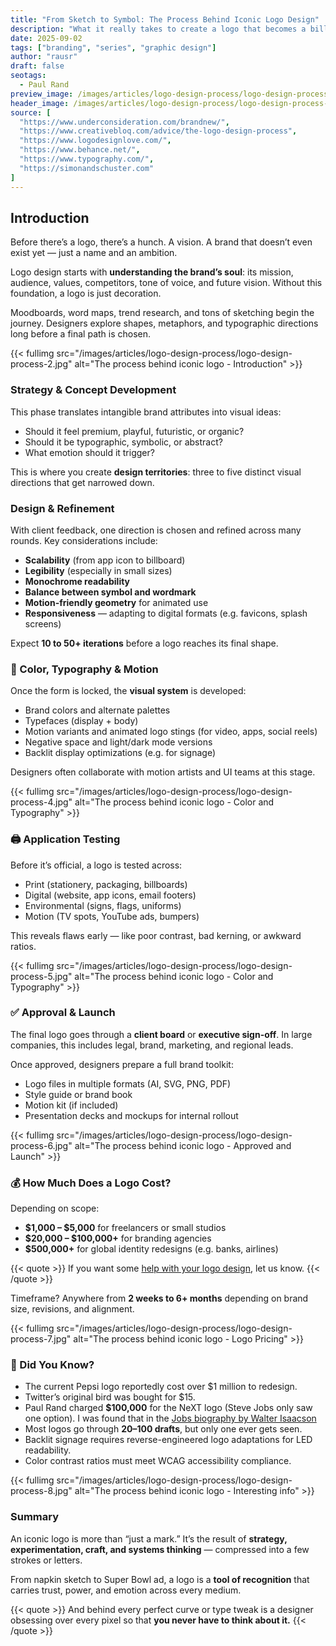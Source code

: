 ```yaml
---
title: "From Sketch to Symbol: The Process Behind Iconic Logo Design"
description: "What it really takes to create a logo that becomes a billion-dollar brand mark — from idea to global visibility."
date: 2025-09-02
tags: ["branding", "series", "graphic design"]
author: "rausr"
draft: false
seotags:
  - Paul Rand
preview_image: /images/articles/logo-design-process/logo-design-process-10.jpg
header_image: /images/articles/logo-design-process/logo-design-process-1.jpg
source: [
  "https://www.underconsideration.com/brandnew/",
  "https://www.creativebloq.com/advice/the-logo-design-process",
  "https://www.logodesignlove.com/",
  "https://www.behance.net/",
  "https://www.typography.com/",
  "https://simonandschuster.com"
]
---
```


## Introduction

Before there’s a logo, there’s a hunch. A vision. A brand that doesn’t even exist yet — just a name and an ambition.

Logo design starts with **understanding the brand’s soul**: its mission, audience, values, competitors, tone of voice, and future vision. Without this foundation, a logo is just decoration.

Moodboards, word maps, trend research, and tons of sketching begin the journey. Designers explore shapes, metaphors, and typographic directions long before a final path is chosen.

{{< fullimg src="/images/articles/logo-design-process/logo-design-process-2.jpg" alt="The process behind iconic logo - Introduction" >}}


### Strategy & Concept Development

This phase translates intangible brand attributes into visual ideas:
- Should it feel premium, playful, futuristic, or organic?
- Should it be typographic, symbolic, or abstract?
- What emotion should it trigger?

This is where you create **design territories**: three to five distinct visual directions that get narrowed down.


### Design & Refinement

With client feedback, one direction is chosen and refined across many rounds. Key considerations include:
- **Scalability** (from app icon to billboard)
- **Legibility** (especially in small sizes)
- **Monochrome readability**
- **Balance between symbol and wordmark**
- **Motion-friendly geometry** for animated use
- **Responsiveness** — adapting to digital formats (e.g. favicons, splash screens)

Expect **10 to 50+ iterations** before a logo reaches its final shape.


### 🎨 Color, Typography & Motion

Once the form is locked, the **visual system** is developed:
- Brand colors and alternate palettes
- Typefaces (display + body)
- Motion variants and animated logo stings (for video, apps, social reels)
- Negative space and light/dark mode versions
- Backlit display optimizations (e.g. for signage)

Designers often collaborate with motion artists and UI teams at this stage.

{{< fullimg src="/images/articles/logo-design-process/logo-design-process-4.jpg" alt="The process behind iconic logo - Color and Typography" >}}

### 🖨️ Application Testing

Before it’s official, a logo is tested across:
- Print (stationery, packaging, billboards)
- Digital (website, app icons, email footers)
- Environmental (signs, flags, uniforms)
- Motion (TV spots, YouTube ads, bumpers)

This reveals flaws early — like poor contrast, bad kerning, or awkward ratios.

{{< fullimg src="/images/articles/logo-design-process/logo-design-process-5.jpg" alt="The process behind iconic logo - Color and Typography" >}}


### ✅ Approval & Launch

The final logo goes through a **client board** or **executive sign-off**. In large companies, this includes legal, brand, marketing, and regional leads.

Once approved, designers prepare a full brand toolkit:
- Logo files in multiple formats (AI, SVG, PNG, PDF)
- Style guide or brand book
- Motion kit (if included)
- Presentation decks and mockups for internal rollout

{{< fullimg src="/images/articles/logo-design-process/logo-design-process-6.jpg" alt="The process behind iconic logo - Approved and Launch" >}}


### 💰 How Much Does a Logo Cost?

Depending on scope:
- **$1,000 – $5,000** for freelancers or small studios
- **$20,000 – $100,000+** for branding agencies
- **$500,000+** for global identity redesigns (e.g. banks, airlines)

{{< quote >}}
If you want some [help with your logo design](/works/logo-collection), let us know.
{{< /quote >}}

Timeframe? Anywhere from **2 weeks to 6+ months** depending on brand size, revisions, and alignment.

{{< fullimg src="/images/articles/logo-design-process/logo-design-process-7.jpg" alt="The process behind iconic logo - Logo Pricing" >}}


### 🤯 Did You Know?

- The current Pepsi logo reportedly cost over $1 million to redesign.
- Twitter’s original bird was bought for $15.
- Paul Rand charged **$100,000** for the NeXT logo (Steve Jobs only saw one option). I was found that in the [Jobs biography by Walter Isaacson](https://www.simonandschuster.com/books/Steve-Jobs/Walter-Isaacson/9781982176860)
- Most logos go through **20–100 drafts**, but only one ever gets seen.
- Backlit signage requires reverse-engineered logo adaptations for LED readability.
- Color contrast ratios must meet WCAG accessibility compliance.

{{< fullimg src="/images/articles/logo-design-process/logo-design-process-8.jpg" alt="The process behind iconic logo - Interesting info" >}}


### Summary

An iconic logo is more than “just a mark.” It’s the result of **strategy, experimentation, craft, and systems thinking** — compressed into a few strokes or letters.

From napkin sketch to Super Bowl ad, a logo is a **tool of recognition** that carries trust, power, and emotion across every medium.

{{< quote >}}
And behind every perfect curve or type tweak is a designer obsessing over every pixel so that **you never have to think about it.**
{{< /quote >}}